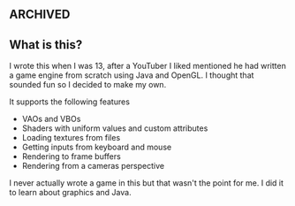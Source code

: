 ## ARCHIVED

## What is this?
I wrote this when I was 13, after a YouTuber I liked mentioned he had written a game engine from scratch using Java and OpenGL. I thought that sounded fun so I decided to make my own. 

It supports the following features
- VAOs and VBOs
- Shaders with uniform values and custom attributes
- Loading textures from files
- Getting inputs from keyboard and mouse
- Rendering to frame buffers
- Rendering from a cameras perspective

I never actually wrote a game in this but that wasn't the point for me. I did it to learn about graphics and Java.
